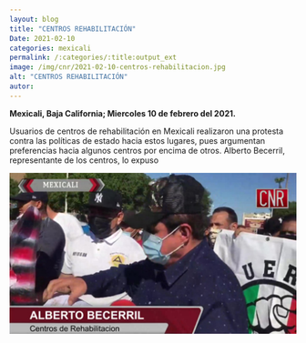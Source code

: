 ```yaml
---
layout: blog
title: "CENTROS REHABILITACIÓN"
Date: 2021-02-10
categories: mexicali
permalink: /:categories/:title:output_ext
image: /img/cnr/2021-02-10-centros-rehabilitacion.jpg
alt: "CENTROS REHABILITACIÓN"
autor:
---
```


**Mexicali, Baja California; Miercoles 10 de febrero del 2021.** 

Usuarios de centros de rehabilitación en Mexicali realizaron una protesta contra las políticas de estado hacia estos lugares, pues argumentan preferencias hacia algunos centros por encima de otros. Alberto Becerril, representante de los centros, lo expuso

<div id="carouselExampleSlidesOnly" class="carousel slide" data-ride="carousel">
  <div class="carousel-inner">
    <div class="carousel-item active">
       <img class="d-block w-100" src="/img/cnr/2021-02-10-centros-rehabilitacion.jpg" loading="lazy"  alt="CENTROS REHABILITACIÓN">
    </div>
  </div>
</div>
